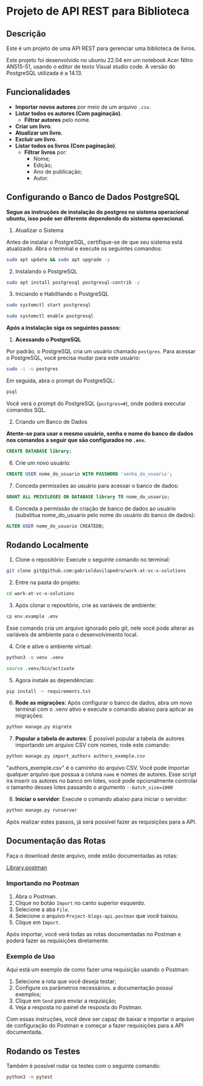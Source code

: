# Projeto de API REST para Biblioteca

## Descrição

Este é um projeto de uma API REST para gerenciar uma biblioteca de livros.

Este projeto foi desenvolvido no ubuntu 22.04 em um notebook Acer Nitro AN515-51, usando o editor de texto Visual studio code. A versão do PostgreSQL utilizada é a 14.13.

## Funcionalidades

- **Importar novos autores** por meio de um arquivo `.csv`.
- **Listar todos os autores (Com paginação)**.
    - **Filtrar autores** pelo nome.
- **Criar um livro**.
- **Atualizar um livro**.
- **Excluir um livro**.
- **Listar todos os livros (Com paginação)**.
    - **Filtrar livros** por:
        - Nome;
        - Edição;
        - Ano de publicação;
        - Autor.

## Configurando o Banco de Dados PostgreSQL

**Segue as instruções de instalação do postgres no sistema operacional ubuntu, isso pode ser diferente dependendo do sistema operacional.**

1. Atualizar o Sistema

Antes de instalar o PostgreSQL, certifique-se de que seu sistema está atualizado. Abra o terminal e execute os seguintes comandos:

```bash
sudo apt update && sudo apt upgrade -y
```

2. Instalando o PostgreSQL

```bash
sudo apt install postgresql postgresql-contrib -y
```

3. Iniciando e Habilitando o PostgreSQL

```bash
sudo systemctl start postgresql

sudo systemctl enable postgresql
```

**Após a instalação siga os seguintes passos:**

1. **Acessando o PostgreSQL**

Por padrão, o PostgreSQL cria um usuário chamado `postgres`. Para acessar o PostgreSQL, você precisa mudar para este usuário:

```bash
sudo -i -u postgres
```

Em seguida, abra o prompt do PostgreSQL:

```bash
psql
```

Você verá o prompt do PostgreSQL (`postgres=#`), onde poderá executar comandos SQL.

2. Criando um Banco de Dados

**Atente-se para usar o mesmo usuário, senha e nome do banco de dados nos comandos a seguir que são configurados no `.env`.**

```sql
CREATE DATABASE library;
```

6. Crie um novo usuário:

```sql
CREATE USER nome_do_usuario WITH PASSWORD 'senha_do_usuario';
```

7. Conceda permissões ao usuário para acessar o banco de dados:

```sql
GRANT ALL PRIVILEGES ON DATABASE library TO nome_do_usuario;
```

8. Conceda a permissão de criação de banco de dados ao usuário (substitua nome_do_usuario pelo nome do usuário do banco de dados):

```sql
ALTER USER nome_do_usuario CREATEDB;
```

## Rodando Localmente

1. Clone o repositório: Execute o seguinte comando no terminal:

```bash
git clone git@github.com:gabrieldavilapedro/work-at-vc-x-solutions
```

2. Entre na pasta do projeto:

```bash
cd work-at-vc-x-solutions
```

3. Após clonar o repositório, crie as variáveis de ambiente:

```bash
cp env.example .env
```

Esse comando cria um arquivo ignorado pelo git, nele você pode alterar as variáveis de ambiente para o desenvolvimento local.

4. Crie e ative o ambiente virtual:

```bash
python3 -m venv .venv
```

```bash
source .venv/bin/activate
```

5. Agora instale as dependências:

```bash
pip install -r requirements.txt
```

6. **Rode as migrações**: Após configurar o banco de dados, abra um novo terminal com o .venv ativo e execute o comando abaixo para aplicar as migrações:

```bash
python manage.py migrate
```

7. **Popular a tabela de autores**: É possível popular a tabela de autores importando um arquivo CSV com nomes, rode este comando:

```bash
python manage.py import_authors authors_exemple.csv 
```

"authors_exemple.csv" é o caminho do arquivo CSV. Você pode importar qualquer arquivo que possua a coluna `name` e nomes de autores. Esse script ira inserir os autores no banco em lotes, você pode opcionalmente controlar o tamanho desses lotes passando o argumento `--batch_size=1000`

8. **Iniciar o servidor**: Execute o comando abaixo para iniciar o servidor:

```bash
python manage.py runserver
```
Após realizar estes passos, já será possível fazer as requisições para a API.

## Documentação das Rotas


Faça o download deste arquivo, onde estão documentadas as rotas:

[Library.postman](./Library.postman_collection.json)

### Importando no Postman

1. Abra o Postman.
2. Clique no botão `Import` no canto superior esquerdo.
3. Selecione a aba `File`.
4. Selecione o arquivo `Project-blogs-api.postman` que você baixou.
5. Clique em `Import`.

Após importar, você verá todas as rotas documentadas no Postman e poderá fazer as requisições diretamente.

### Exemplo de Uso

Aqui está um exemplo de como fazer uma requisição usando o Postman:

1. Selecione a rota que você deseja testar;
2. Configure os parâmetros necessários. a documentação possui exemplos;
3. Clique em `Send` para enviar a requisição;
4. Veja a resposta no painel de resposta do Postman.

Com essas instruções, você deve ser capaz de baixar e importar o arquivo de configuração do Postman e começar a fazer requisições para a API documentada.

## Rodando os Testes

Também é possível rodar os testes com o seguinte comando:

```bash
python3 -m pytest
```